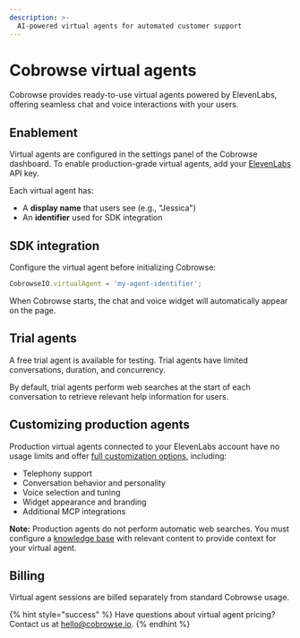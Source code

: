 ```yaml
---
description: >-
  AI-powered virtual agents for automated customer support
---
```


# Cobrowse virtual agents

Cobrowse provides ready-to-use virtual agents powered by ElevenLabs, offering seamless chat and voice interactions with your users.

## Enablement

Virtual agents are configured in the settings panel of the Cobrowse dashboard. To enable production-grade virtual agents, add your [ElevenLabs](https://elevenlabs.io) API key.

Each virtual agent has:
- A **display name** that users see (e.g., "Jessica")
- An **identifier** used for SDK integration

## SDK integration

Configure the virtual agent before initializing Cobrowse:

```javascript
CobrowseIO.virtualAgent = 'my-agent-identifier';
```

When Cobrowse starts, the chat and voice widget will automatically appear on the page.

## Trial agents

A free trial agent is available for testing. Trial agents have limited conversations, duration, and concurrency.

By default, trial agents perform web searches at the start of each conversation to retrieve relevant help information for users.

## Customizing production agents

Production virtual agents connected to your ElevenLabs account have no usage limits and offer [full customization options](https://elevenlabs.io/docs/agents-platform/overview), including:
- Telephony support
- Conversation behavior and personality
- Voice selection and tuning
- Widget appearance and branding
- Additional MCP integrations

**Note:** Production agents do not perform automatic web searches. You must configure a [knowledge base](https://elevenlabs.io/docs/agents-platform/customization/knowledge-base/rag) with relevant content to provide context for your virtual agent.

## Billing

Virtual agent sessions are billed separately from standard Cobrowse usage.

{% hint style="success" %}
Have questions about virtual agent pricing? Contact us at [hello@cobrowse.io](mailto:hello@cobrowse.io).
{% endhint %}